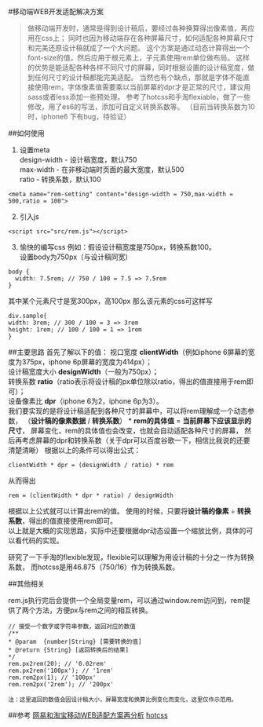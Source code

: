 #移动端WEB开发适配解决方案
>做移动端开发时，通常是得到设计稿后，要经过各种换算得出像素值，再应用在css上；
同时也因为移动端存在各种屏幕尺寸，如何适配各种屏幕尺寸和完美还原设计稿就成了一个大问题。
这个方案是通过动态计算得出一个font-size的值，然后应用于根元素上，子元素使用rem单位做布局。
这样的优势是能适配各种各样不同尺寸的屏幕，同时根据设置的设计稿宽度，做到任何尺寸的设计稿都能完美适配。
当然也有个缺点，那就是字体不能直接使用rem，字体像素值需要乘以当前屏幕的dpr才是正常的尺寸，建议用sass或者less添加一些预处理。
参考了hotcss和手淘flexiable，做了一些修改，用了es6的写法，添加可自定义转换系数等。
（目前当转换系数为10时，iphone6 下有bug，待验证）



##如何使用
1. 设置meta</br>
design-width - 设计稿宽度，默认750</br>
max-width - 在非移动端时页面的最大宽度，默认500</br>
ratio - 转换系数，默认100
```
<meta name="rem-setting" content="design-width = 750,max-width = 500,ratio = 100">
```
2. 引入js
```
<script src="src/rem.js"></script>
```
3. 愉快的编写css
例如：假设设计稿宽度是750px，转换系数100。</br>
设置body为750px（与设计稿同宽）
```
body {
  width: 7.5rem; // 750 / 100 = 7.5 => 7.5rem
}
```
其中某个元素尺寸是宽300px，高100px
那么该元素的css可这样写
```
div.sample{
width: 3rem; // 300 / 100 = 3 => 3rem
height: 1rem; // 100 / 100 = 1 => 1rem
}
```

##主要思路
首先了解以下的值：
视口宽度 **clientWidth**（例如iphone 6屏幕的宽度为375px，iphone 6p屏幕的宽度为414px）；</br>
设计稿宽度大小 **designWidth**（一般为750px）；</br>
转换系数 **ratio**（ratio表示将设计稿的px单位除以ratio，得出的值直接用于rem即可）；</br>
设备像素比 **dpr**（iphone 6为2，iphone 6p为3）。</br>
我们要实现的是将设计稿适配到各种尺寸的屏幕中，可以将rem理解成一个动态参数，
（**设计稿的像素数据** / **转换系数**） * **rem的具体值** = **当前屏幕下应该显示的尺寸**，
屏幕变化，rem的具体值也会改变，也就会自动适配各种尺寸的屏幕，
然后再考虑屏幕的dpr和转换系数（关于dpr可以百度谷歌一下，相信比我说的还要清楚清晰）
根据以上的条件可以得出公式：
```
clientWidth * dpr = (designWidth / ratio) * rem
```
从而得出
```
rem = (clientWidth * dpr * ratio) / designWidth
```
根据以上公式就可以计算出rem的值。
使用的时候，只要将**设计稿的像素** ÷ **转换系数**，得出的值直接使用rem即可。</br>
以上就是大概的实现思路，实际中还要根据dpr动态设置一个缩放比例，具体的可以看代码的实现。

研究了一下手淘的flexible发现，flexible可以理解为用设计稿的十分之一作为转换系数，
而hotcss是用46.875（750/16）作为转换系数。

##其他相关

rem.js执行完后会提供一个全局变量rem，可以通过window.rem访问到，rem提供了两个方法，方便px与rem之间的相互转换。
```
// 接受一个数字或字符串参数，返回对应的数值
/**
* @param  {number|String} [需要转换的值]
* @return {String} [返回转换后的结果]
*/
rem.px2rem(20); // '0.02rem'
rem.px2rem('100px'); // '1rem'
rem.rem2px(1); // '100px'
rem.rem2px('2rem'); // '200px'
```
<small>注：这里返回的数值会因设计稿大小，屏幕宽度和换算比例变化而变化，这里仅作示范用。</small>


##参考
[网易和淘宝移动WEB适配方案再分析](https://zhuanlan.zhihu.com/p/25216275)
[hotcss](https://github.com/imochen/hotcss)